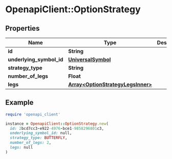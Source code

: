 # OpenapiClient::OptionStrategy

## Properties

| Name | Type | Description | Notes |
| ---- | ---- | ----------- | ----- |
| **id** | **String** |  | [optional] |
| **underlying_symbol_id** | [**UniversalSymbol**](UniversalSymbol.md) |  | [optional] |
| **strategy_type** | **String** |  | [optional] |
| **number_of_legs** | **Float** |  | [optional] |
| **legs** | [**Array&lt;OptionStrategyLegsInner&gt;**](OptionStrategyLegsInner.md) |  | [optional] |

## Example

```ruby
require 'openapi_client'

instance = OpenapiClient::OptionStrategy.new(
  id: 2bcd7cc3-e922-4976-bce1-9858296801c3,
  underlying_symbol_id: null,
  strategy_type: BUTTERFLY,
  number_of_legs: 2,
  legs: null
)
```

